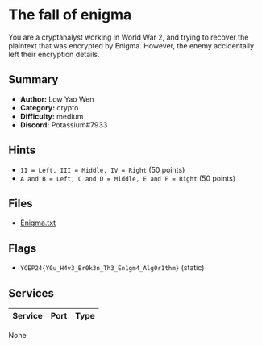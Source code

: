 # The fall of enigma
You are a cryptanalyst working in World War 2, and trying to recover the plaintext that was encrypted by Enigma. However, the enemy accidentally left their encryption details.

## Summary
- **Author:** Low Yao Wen
- **Category:** crypto
- **Difficulty:** medium
- **Discord:** Potassium#7933

## Hints
- `II = Left, III = Middle, IV = Right` (50 points)
- `A and B = Left, C and D = Middle, E and F = Right` (50 points)

## Files
- [Enigma.txt](dist/Enigma.txt)

## Flags
- `YCEP24{Y0u_H4v3_Br0k3n_Th3_En1gm4_Alg0r1thm}` (static)

## Services
| Service | Port | Type |
| ------- | ---- | ---- |
None
